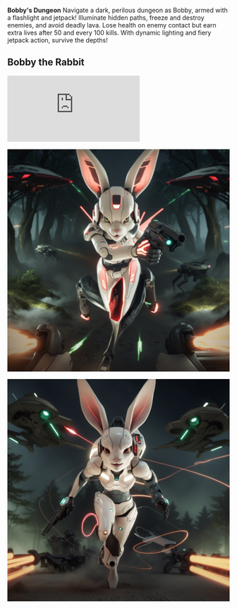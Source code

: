 **Bobby's Dungeon**    Navigate a dark, perilous dungeon as Bobby, armed with a flashlight and jetpack! Illuminate hidden paths, freeze and destroy enemies, and avoid deadly lava. Lose health on enemy contact but earn extra lives after 50 and every 100 kills. With dynamic lighting and fiery jetpack action, survive the depths!

## Bobby the Rabbit

![PlayHere](https://raw.githack.com/SoundofLifeMedia/bobbies_dungeon/refs/heads/main/bobbies_light.html)

![Title Screen](https://raw.githubusercontent.com/SoundofLifeMedia/bobbies_dungeon/d011409aa1607cf198543aac8207ff01444637cb/Bobby's%20Dungeon.jpg)

![Play Screen](https://raw.githubusercontent.com/SoundofLifeMedia/bobbies_dungeon/refs/heads/main/Play%20Screen.jpg)
